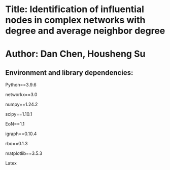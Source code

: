 # Title: Identification of influential nodes in complex networks with degree and average neighbor degree 
# Author: Dan Chen, Housheng Su

## Environment and library dependencies:
Python==3.9.6

networkx==3.0

numpy==1.24.2

scipy==1.10.1

EoN==1.1

igraph==0.10.4

rbo==0.1.3

matplotlib==3.5.3

Latex

